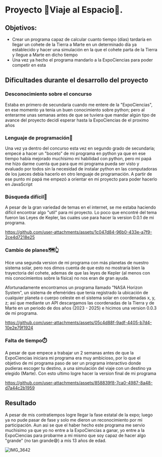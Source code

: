 # Proyecto  🚀Viaje al Espacio🚀.

## Objetivos:
- Crear un programa capaz de calcular cuanto tiempo (días) tardaría en llegar un cohete de la Tierra a Marte en un determinado día ya establecido y hacer una simulación en la que el cohete parta de la Tierra y llegue a Marte en dicho tiempo
- Una vez ya hecho el programa mandarlo a la ExpoCiencias para poder competir en esta

## Dificultades durante el desarrollo del proyecto
### Desconocimiento sobre el concurso
Estaba en primero de secundaria cuando me entere de la "ExpoCiencias", en ese momento ya tenia un buen conocimiento sobre python; pero al enterarme 
unas semanas antes de que se tuviera que mandar algún tipo de avance del proyecto decidí esperar hasta la ExpoCiencias de el proximo años

### Lenguaje de programación🐍
Una vez ya dentro del concurso esta vez en segundo grado de secundaria; empecé a hacer un "boceto" de mi programa en python ya que en ese tiempo había mejorado muchísimo mi habilidad con python, pero mi papá me hizo darme cuenta que para que mi programa pueda ser visto y evaluado por todos sin la 
necesidad de instalar python en las computadoras de los jueces debía hacerlo en otro lenguaje de programación. A partir de ese punto mi papá me empezó a orientar en mi proyecto para poder hacerlo en JavaScript

### Búsqueda difícil🔎
A pesar de la gran variedad de temas en el internet, se me estaba haciendo difícil encontrar algo "util" para mi proyecto. Lo poco que encontré del tema fueron las 
Leyes de Kepler, las cuales use para hacer la version 0.0.1 de mi programa.

  https://github.com/user-attachments/assets/1c047d84-96b0-433e-a7f9-2ce4d7218e25

### Cambio de planes🗺️👆
Hice una segunda version de mi programa con más planetas de nuestro sistema solar, pero nos dimos cuenta de que esto no mostraría bien la trayectoria del cohete, ademas de que las leyes de Kepler (al menos con mis conocimientos sobre la física)  no nos eran de gran ayuda. 

Afortunadamente encontramos un programa llamado "NASA Horizon System", un sistema de efemérides que tenia registrado la ubicación de cualquier planeta o cuerpo celeste en el sistema solar en coordenadas x, y, z; así que mediante un API 
descargamos las coordenadas de la Tierra y de Marte en un periodo de dos años (2023 - 2025) e hicimos una version 0.0.3 de mi programa.
  
  https://github.com/user-attachments/assets/05c4d88f-9adf-4405-b7d4-10e2e79f1924

### Falta de tiempo⏱️
A pesar de que empece a trabajar un 2 semanas antes de que la ExpoCiencias iniciara mi programa era muy ambicioso, por lo que el objetivo de mi programa paso de ser un programa interactivo donde pudieras escoger tu destino, a una simulación del viaje con un destino ya elegido (Marte). Con esto ultimo logre hacer la version final de mi programa

https://github.com/user-attachments/assets/858839f8-7ca0-4987-8a48-d7a44c2b1959

## Resultado
A pesar de mis contratiempos logre llegar la fase estatal de la expo; luego ya no pude pasar de fase y solo me dieron un reconocimiento por mi participación. Aun asi se que el haber hecho este programa me servio muchisimo ya que yo no entre a la ExpoCiencias a ganar, yo entre a la ExpoCiencias para probarme a mi mismo que soy capaz de hacer algo "grande" (no tan grande😅) a mis 13 años de edad.

![IMG_3642](https://github.com/user-attachments/assets/744ef644-ca31-4e61-b8ff-cd663cd2435a)
